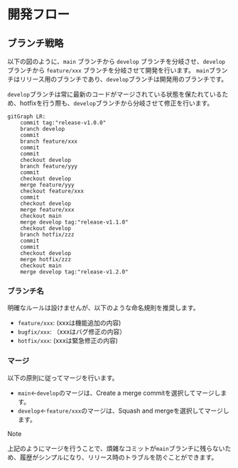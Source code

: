 # 開発フロー

## ブランチ戦略

以下の図のように、`main` ブランチから `develop` ブランチを分岐させ、`develop` ブランチから `feature/xxx` ブランチを分岐させて開発を行います。
`main`ブランチはリリース用のブランチであり、`develop`ブランチは開発用のブランチです。

`develop`ブランチは常に最新のコードがマージされている状態を保たれているため、hotfixを行う際も、`develop`ブランチから分岐させて修正を行います。

```mermaid
gitGraph LR:
    commit tag:"release-v1.0.0"
    branch develop
    commit
    branch feature/xxx
    commit
    commit
    checkout develop
    branch feature/yyy
    commit
    checkout develop
    merge feature/yyy
    checkout feature/xxx
    commit
    checkout develop
    merge feature/xxx
    checkout main
    merge develop tag:"release-v1.1.0"
    checkout develop
    branch hotfix/zzz
    commit
    commit
    checkout develop
    merge hotfix/zzz
    checkout main
    merge develop tag:"release-v1.2.0"
```

### ブランチ名

明確なルールは設けませんが、以下のような命名規則を推奨します。

- `feature/xxx`: (xxxは機能追加の内容)
- `bugfix/xxx`: （xxxはバグ修正の内容）
- `hotfix/xxx`: (xxxは緊急修正の内容)

### マージ

以下の原則に従ってマージを行います。

- `main`←`develop`のマージは、Create a merge commitを選択してマージします。
- `develop`←`feature/xxx`のマージは、Squash and mergeを選択してマージします。

> [!NOTE]
> 上記のようにマージを行うことで、煩雑なコミットが`main`ブランチに残らないため、履歴がシンプルになり、リリース時のトラブルを防ぐことができます。

